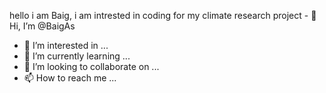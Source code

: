 hello i am Baig, i am intrested in coding for my climate research project - 👋 Hi, I’m @BaigAs
- 👀 I’m interested in ...
- 🌱 I’m currently learning ...
- 💞️ I’m looking to collaborate on ...
- 📫 How to reach me ...

<!---
BaigAs/BaigAs is a ✨ special ✨ repository because its `README.md` (this file) appears on your GitHub profile.
You can click the Preview link to take a look at your changes.
--->
